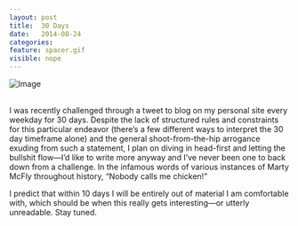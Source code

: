 ```yaml
---
layout: post
title:  30 Days
date:   2014-08-24
categories:
feature: spacer.gif
visible: nope
---
```

![Image]({{site.blog_img_path}}2014/tweet.jpg)

<br>I was recently challenged through a tweet to blog on my personal site every weekday for 30 days. Despite the lack of structured rules and constraints for this particular endeavor (there’s a few different ways to interpret the 30 day timeframe alone) and the general shoot-from-the-hip arrogance exuding from such a statement, I plan on diving in head-first and letting the bullshit flow—I’d like to write more anyway and I’ve never been one to back down from a challenge. In the infamous words of various instances of Marty McFly throughout history, “Nobody calls me chicken!”

I predict that within 10 days I will be entirely out of material I am comfortable with, which should be when this really gets interesting—or utterly unreadable. Stay tuned.

